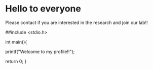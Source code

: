 # Hello to everyone

Please contact if you are interested in the research and join our lab!!

##include <stdio.h>

int main(){

printf("Welcome to my profile!!");

return 0;
}
